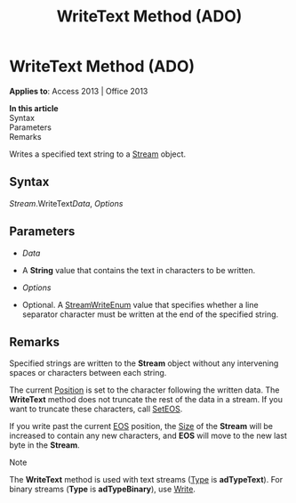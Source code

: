 ﻿---
title: WriteText Method (ADO)
TOCTitle: WriteText Method (ADO)
ms:assetid: 1ca2d9d5-11f4-d088-6fc3-53240208bb09
ms:mtpsurl: https://msdn.microsoft.com/library/JJ248963(v=office.15)
ms:contentKeyID: 48543574
ms.date: 09/18/2015
mtps_version: v=office.15
---

# WriteText Method (ADO)


**Applies to**: Access 2013 | Office 2013

**In this article**  
Syntax  
Parameters  
Remarks  

Writes a specified text string to a [Stream](stream-object-ado.md) object.

## Syntax

*Stream*.WriteText*Data*, *Options*

## Parameters

  - *Data*

  - A **String** value that contains the text in characters to be written.

  - *Options*

  - Optional. A [StreamWriteEnum](streamwriteenum.md) value that specifies whether a line separator character must be written at the end of the specified string.

## Remarks

Specified strings are written to the **Stream** object without any intervening spaces or characters between each string.

The current [Position](position-property-ado.md) is set to the character following the written data. The **WriteText** method does not truncate the rest of the data in a stream. If you want to truncate these characters, call [SetEOS](seteos-method-ado.md).

If you write past the current [EOS](eos-property-ado.md) position, the [Size](https://msdn.microsoft.com/library/jj250128\(v=office.15\)) of the **Stream** will be increased to contain any new characters, and **EOS** will move to the new last byte in the **Stream**.


> [!NOTE]
> <P>The <STRONG>WriteText</STRONG> method is used with text streams (<A href="type-property-ado-stream.md">Type</A> is <STRONG>adTypeText</STRONG>). For binary streams (<STRONG>Type</STRONG> is <STRONG>adTypeBinary</STRONG>), use <A href="write-method-ado.md">Write</A>.</P>


